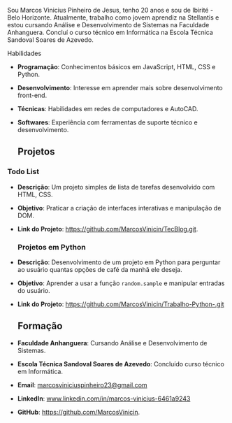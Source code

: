 
Sou Marcos Vinicius Pinheiro de Jesus, tenho 20 anos e sou de Ibirité - Belo Horizonte. Atualmente, trabalho como jovem aprendiz na Stellantis e estou cursando Análise e Desenvolvimento de Sistemas na Faculdade Anhanguera. Concluí o curso técnico em Informática na Escola Técnica Sandoval Soares de Azevedo.

Habilidades
- **Programação**: Conhecimentos básicos em JavaScript, HTML, CSS e Python.
- **Desenvolvimento**: Interesse em aprender mais sobre desenvolvimento front-end.
- **Técnicas**: Habilidades em redes de computadores e AutoCAD.
- **Softwares**: Experiência com ferramentas de suporte técnico e desenvolvimento.

  ## Projetos

### Todo List
- **Descrição**: Um projeto simples de lista de tarefas desenvolvido com HTML, CSS.
- **Objetivo**: Praticar a criação de interfaces interativas e manipulação de DOM.
- **Link do Projeto**: https://github.com/MarcosVinicin/TecBlog.git.

  ### Projetos em Python
- **Descrição**: Desenvolvimento de um projeto em Python para perguntar ao usuário quantas opções de café da manhã ele deseja.
- **Objetivo**: Aprender a usar a função `random.sample` e manipular entradas do usuário.
- **Link do Projeto**: https://github.com/MarcosVinicin/Trabalho-Python-.git

  ## Formação

- **Faculdade Anhanguera**: Cursando Análise e Desenvolvimento de Sistemas.
- **Escola Técnica Sandoval Soares de Azevedo**: Concluído curso técnico em Informática.

- **Email**: marcosviniciuspinheiro23@gmail.com
- **LinkedIn**: www.linkedin.com/in/marcos-vinicius-6461a9243
- **GitHub**: https://github.com/MarcosVinicin.
<!---
MarcosVinicin/MarcosVinicin is a ✨ special ✨ repository because its `README.md` (this file) appears on your GitHub profile.
You can click the Preview link to take a look at your changes.
--->
